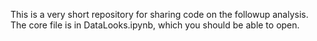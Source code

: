 This is a very short repository for sharing code on the followup analysis. The core file is in DataLooks.ipynb, which you should be able to open. 
